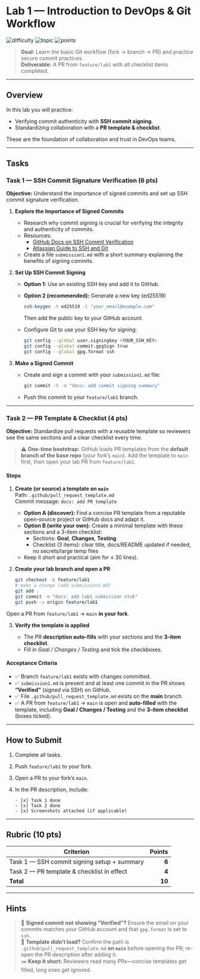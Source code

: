 # Lab 1 — Introduction to DevOps & Git Workflow

![difficulty](https://img.shields.io/badge/difficulty-beginner-success)
![topic](https://img.shields.io/badge/topic-DevOps%20Basics-blue)
![points](https://img.shields.io/badge/points-10-orange)

> **Goal:** Learn the basic Git workflow (fork → branch → PR) and practice secure commit practices.  
> **Deliverable:** A PR from `feature/lab1` with all checklist items completed.

---

## Overview

In this lab you will practice:
- Verifying commit authenticity with **SSH commit signing**.  
- Standardizing collaboration with a **PR template & checklist**.  

These are the foundation of collaboration and trust in DevOps teams.

---

## Tasks

### Task 1 — SSH Commit Signature Verification (6 pts)

**Objective:** Understand the importance of signed commits and set up SSH commit signature verification.

1. **Explore the Importance of Signed Commits**  
   - Research why commit signing is crucial for verifying the integrity and authenticity of commits.  
   - Resources:  
     - [GitHub Docs on SSH Commit Verification](https://docs.github.com/en/authentication/managing-commit-signature-verification/about-commit-signature-verification)  
     - [Atlassian Guide to SSH and Git](https://confluence.atlassian.com/bitbucketserver/sign-commits-and-tags-with-ssh-keys-1305971205.html)  
   - Create a file `submission1.md` with a short summary explaining the benefits of signing commits.

2. **Set Up SSH Commit Signing**  
   - **Option 1:** Use an existing SSH key and add it to GitHub.  
   - **Option 2 (recommended):** Generate a new key (ed25519)  
     ```sh
     ssh-keygen -t ed25519 -C "your_email@example.com"
     ```  
     Then add the public key to your GitHub account.

   - Configure Git to use your SSH key for signing:  
     ```sh
     git config --global user.signingkey <YOUR_SSH_KEY>
     git config --global commit.gpgSign true
     git config --global gpg.format ssh
     ```

3. **Make a Signed Commit**  
   - Create and sign a commit with your `submission1.md` file:  
     ```sh
     git commit -S -m "docs: add commit signing summary"
     ```  
   - Push this commit to your `feature/lab1` branch.

---

### Task 2 — PR Template & Checklist (4 pts)

**Objective:** Standardize pull requests with a reusable template so reviewers see the same sections and a clear checklist every time.

> ⚠️ **One-time bootstrap:** GitHub loads PR templates from the **default branch of the base repo** (your fork’s `main`). Add the template to `main` first, then open your lab PR from `feature/lab1`.

#### Steps

1. **Create (or source) a template on `main`**  
   Path: `.github/pull_request_template.md`  
   Commit message: `docs: add PR template`  
   - **Option A (discover):** Find a concise PR template from a reputable open-source project or GitHub docs and adapt it.  
   - **Option B (write your own):** Create a minimal template with these sections and a 3-item checklist:
     - Sections: **Goal**, **Changes**, **Testing**  
     - Checklist (3 items): clear title, docs/README updated if needed, no secrets/large temp files  
   - Keep it short and practical (aim for ≤ 30 lines).

2. **Create your lab branch and open a PR**  
   ```bash
   git checkout -b feature/lab1
   # make a change (add submission1.md)
   git add .
   git commit -m "docs: add lab1 submission stub"
   git push -u origin feature/lab1
   ```

Open a PR from `feature/lab1` → `main` **in your fork**.

3. **Verify the template is applied**

   * The PR **description auto-fills** with your sections and the **3-item checklist**.
   * Fill in *Goal / Changes / Testing* and tick the checkboxes.

#### Acceptance Criteria

* ✅ Branch `feature/lab1` exists with changes committed.
* ✅ `submission1.md` is present and at least one commit in the PR shows **“Verified”** (signed via SSH) on GitHub.
* ✅ File `.github/pull_request_template.md` exists on the **main** branch.
* ✅ A PR from `feature/lab1` → `main` is open and **auto-filled** with the template, including **Goal / Changes / Testing** and the **3-item checklist** (boxes ticked).

---

## How to Submit

1. Complete all tasks.
2. Push `feature/lab1` to your fork.
3. Open a PR to your fork’s `main`.
4. In the PR description, include:

   ```text
   - [x] Task 1 done
   - [x] Task 2 done
   - [x] Screenshots attached (if applicable)
   ```

---

## Rubric (10 pts)

| Criterion                                   | Points |
| ------------------------------------------- | -----: |
| Task 1 — SSH commit signing setup + summary |  **6** |
| Task 2 — PR template & checklist in effect  |  **4** |
| **Total**                                   | **10** |

---

## Hints

> 🔐 **Signed commit not showing “Verified”?** Ensure the email on your commits matches your GitHub account and that `gpg.format` is set to `ssh`.\
> 📝 **Template didn’t load?** Confirm the path is `.github\pull_request_template.md` **on `main`** before opening the PR; re-open the PR description after adding it.\
> ✂️ **Keep it short:** Reviewers read many PRs—concise templates get filled, long ones get ignored.
